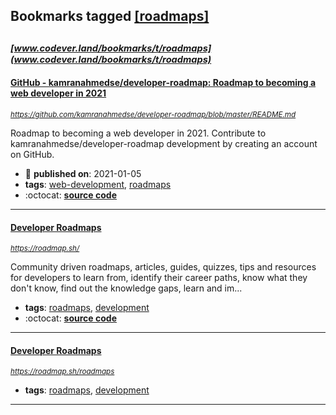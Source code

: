 ## Bookmarks tagged [[roadmaps]](https://www.codever.land/search?q=[roadmaps])

_<sup><sup>[www.codever.land/bookmarks/t/roadmaps](www.codever.land/bookmarks/t/roadmaps)</sup></sup>_
---
#### [GitHub - kamranahmedse/developer-roadmap: Roadmap to becoming a web developer in 2021](https://github.com/kamranahmedse/developer-roadmap/blob/master/README.md)
_<sup>https://github.com/kamranahmedse/developer-roadmap/blob/master/README.md</sup>_

Roadmap to becoming a web developer in 2021. Contribute to kamranahmedse/developer-roadmap development by creating an account on GitHub.
* :calendar: **published on**: 2021-01-05
* **tags**: [web-development](../tagged/web-development.md), [roadmaps](../tagged/roadmaps.md)
* :octocat: **[source code](https://github.com/kamranahmedse/developer-roadmap)**
---
#### [Developer Roadmaps](https://roadmap.sh/)
_<sup>https://roadmap.sh/</sup>_

Community driven roadmaps, articles, guides, quizzes, tips and resources for developers to learn from, identify their career paths, know what they don't know, find out the knowledge gaps, learn and im...
* **tags**: [roadmaps](../tagged/roadmaps.md), [development](../tagged/development.md)
* :octocat: **[source code](https://github.com/kamranahmedse/developer-roadmap)**
---
#### [Developer Roadmaps](https://roadmap.sh/roadmaps)
_<sup>https://roadmap.sh/roadmaps</sup>_

* **tags**: [roadmaps](../tagged/roadmaps.md), [development](../tagged/development.md)
---
